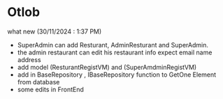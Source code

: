 # Otlob

what new (30/11/2024 : 1:37 PM)
- SuperAdmin can add Resturant, AdminResturant and SuperAdmin.
- the admin restaurant can edit his restaurant info expect email name address 
- add model (ResturantRegistVM) and (SuperAmdminRegistVM)
- add in BaseRepository , IBaseRepository function to GetOne Element from database
- some edits in FrontEnd